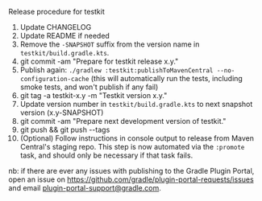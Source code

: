 Release procedure for testkit

1. Update CHANGELOG
1. Update README if needed
1. Remove the `-SNAPSHOT` suffix from the version name in `testkit/build.gradle.kts`.
1. git commit -am "Prepare for testkit release x.y."
1. Publish again: `./gradlew :testkit:publishToMavenCentral --no-configuration-cache`
   (this will automatically run the tests, including smoke tests, and won't publish if any fail)
1. git tag -a testkit-x.y -m "Testkit version x.y."
1. Update version number in `testkit/build.gradle.kts` to next snapshot version (x.y-SNAPSHOT)
1. git commit -am "Prepare next development version of testkit."
1. git push && git push --tags
1. (Optional) Follow instructions in console output to release from Maven Central's staging repo.
   This step is now automated via the `:promote` task, and should only be necessary if that task
   fails.

nb: if there are ever any issues with publishing to the Gradle Plugin Portal, open an issue on
https://github.com/gradle/plugin-portal-requests/issues and email plugin-portal-support@gradle.com.
